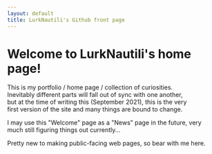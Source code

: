 ```yaml
---
layout: default
title: LurkNautili's Github front page
---
```

# Welcome to LurkNautili's home page!
This is my portfolio / home page / collection of curiosities.  
Inevitably different parts will fall out of sync with one another,  
but at the time of writing this (September 2021), this is the very  
first version of the site and many things are bound to change.

I may use this "Welcome" page as a "News" page in the future, very  
much still figuring things out currently...

Pretty new to making public-facing web pages, so bear with me here.